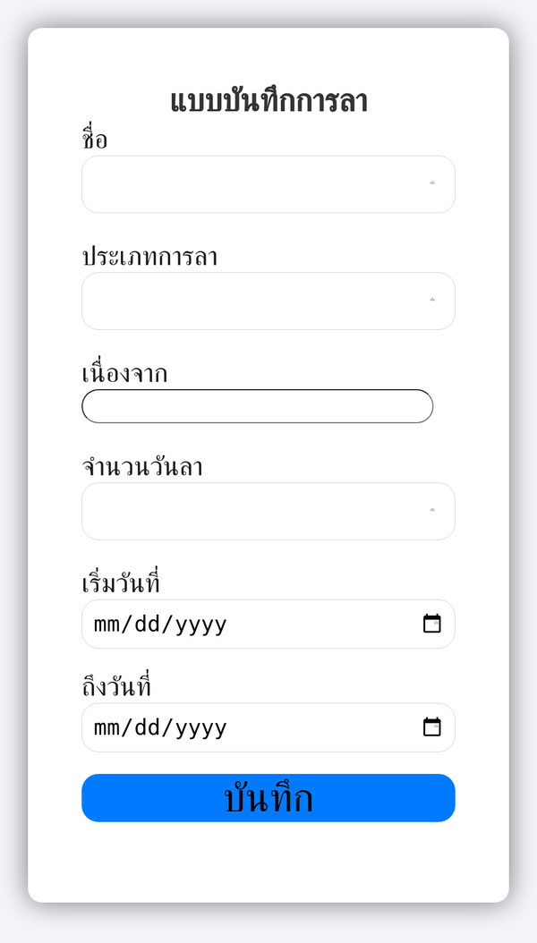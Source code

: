 <head>
    <title>Form test</title>
    <link rel="stylesheet" href="https://stackpath.bootstrapcdn.com/bootstrap/4.3.1/css/bootstrap.min.css" integrity="sha384-ggOyR0iXCbMQv3Xipma34MD+dH/1fQ784/j6cY/iJTQUOhcWr7x9JvoRxT2MZw1T" crossorigin="anonymous">
    <script src="https://stackpath.bootstrapcdn.com/bootstrap/4.3.1/js/bootstrap.min.js" integrity="sha384-JjSmVgyd0p3pXB1rRibZUAYoIIy6OrQ6VrjIEaFf/nJGzIxFDsf4x0xIM+B07jRM" crossorigin="anonymous"></script>
    <link href="https://fonts.googleapis.com/css2?family=Roboto:wght@400;700&display=swap" rel="stylesheet">
    <script src="https://cdn.jsdelivr.net/npm/sweetalert2@11"></script>
    <style>
      body {
        font-family: 'Roboto', sans-serif;
        font-size: 3em;
        background-color: #f4f4f9;
      }
      .container {
        max-width: 100%;
        background-color: #fff;
        padding: 2em;
        border-radius: 25px;
        box-shadow: 0 0 50px rgba(0, 0, 0, 0.5);
      }
      .form-control, .form-select {
        font-size: 1em;
        margin-bottom: 1em;
        border-radius: 30px; /* Add rounded corners to input fields */
      }
      .form-select {
        width: 100%; /* Increased width */
        padding: 0.5em;
        border: 1px solid #ced4da;
        appearance: none;
        background-color: #fff;
        background-image: url('data:image/svg+xml;utf8,<svg xmlns="http://www.w3.org/2000/svg" viewBox="0 0 4 5"><path fill="none" stroke="rgba(0, 0, 0, 0.25)" stroke-width="1" d="M2 0 L0 2 L4 2 Z"/></svg>');
        background-repeat: no-repeat;
        background-position: right 0.75em center;
        background-size: 8px 10px;
      }
      .btn {
        font-size: 1.5em;
        width: 100%;
        display: block;
        margin: 0 auto;
        background-color: #007bff;
        border: none;
        border-radius: 30px;
      }
      .btn:hover {
        background-color: #0056b3;
      }
      h1 {
        color: #333;
        text-align: center;
        margin-bottom: 0.1em; /* Reduced margin-bottom */
        font-size: 1.5em;
      }
      h3 {
        color: #333;
        text-align: center;
        margin-top: 0;
        margin-bottom: 0.1em; /* Reduced margin-bottom */
        font-size: 1.2em;
      }
      .swal2-custom-popup {
        width: 28em; /* ปรับขนาด popup */
        font-size: 0.35em; /* ลดขนาดตัวหนังสือใน popup */
      }
      .swal2-custom-content {
        font-size: 0.35em; /* ลดขนาดตัวหนังสือในเนื้อหาภายใน popup */
      }
    </style>
  </head>
<body>
  <div class="pt-1"></div>
  <div class="container">
    <div>
      <h3 class="text-center">แบบบันทึกการลา</h3>
    </div>
    <form method="post" autocomplete="off" name="hello-sheet">
      <div class="form-group">
        <label for="ชื่อ">ชื่อ</label>
        <div class="form-group">
          <select id="ชื่อ" name="ชื่อ" class="form-select" required>
            <option value=""></option>
            <option value="นางรภัทภร สิทธิวงศ์">นางรภัทภร สิทธิวงศ์</option>
            <option value="นางณัฐิยา ดาราย้อย">นางณัฐิยา ดาราย้อย</option>
            <option value="น.ส.กานดา เก็จรัมย์">น.ส.กานดา เก็จรัมย์</option>
            <option value="นายจิรศักดิ์ ยอดชะลูด">นายจิรศักดิ์ ยอดชะลูด</option>
            <option value="นางฐิติรัตน์ ดำรงค์">นางฐิติรัตน์ ดำรงค์</option>
            <option value="น.ส.ดวงสมร ช่วงชัย">น.ส.ดวงสมร ช่วงชัย</option>
            <option value="นายจิรวัฒน์ ดีล้อม">นายจิรวัฒน์ ดีล้อม</option>
            <option value="นายนิติศักดิ์ หนองเรือง">นายนิติศักดิ์ หนองเรือง</option>
            <option value="นายพีระพล ศรีวงสุข">นายพีระพล ศรีวงสุข</option>
            <option value="นางศรินภา เชียนรัมย์ มอบยิ่ง">นางศรินภา เชียนรัมย์ มอบยิ่ง</option>
            <option value="นายคมกริช โฉมงาม">นายคมกริช โฉมงาม</option>
            <option value="น.ส.ปริชญา สีหานู">น.ส.ปริชญา สีหานู</option>
            <option value="น.ส.กานต์ติมา ทองน้อย">น.ส.กานต์ติมา ทองน้อย</option>
            <option value="น.ส.สุภาวรรณ ดำเสนา">น.ส.สุภาวรรณ ดำเสนา</option>
            <option value="นายมาโนช เจริญยิ่ง">นายมาโนช เจริญยิ่ง</option>
            <option value="น.ส.สุนิษา สัตบุตร">น.ส.สุนิษา สัตบุตร</option>
            <option value="นางวิภารัตน์ จันทะนุภา">นางวิภารัตน์ จันทะนุภา</option>
            <option value="น.ส.ศันสนีย์ หมายดี">น.ส.ศันสนีย์ หมายดี</option>
            <option value="นายอรรณพ เการัมย์">นายอรรณพ เการัมย์</option>
            <option value="นายธีรพงษ์ บุษยงค์">นายธีรพงษ์ บุษยงค์</option>
            <option value="น.ส.กมลลักษณ์ ยอดเครือ">น.ส.กมลลักษณ์ ยอดเครือ</option>
          </select>
        </div>
      <div class="form-group">
        <label for="ประเภทการลา">ประเภทการลา</label>
        <div class="form-group">
        <select id="leaveType" name="ประเภทการลา" class="form-select" required>
              <option value=""></option>
              <option value="ลาป่วย">ลาป่วย</option>
              <option value="ลากิจ">ลากิจ</option>
              <option value="ลาคลอด">ลาคลอด</option>
              <option value="ลาบวช">ลาบวช</option>
              <option value="ลาอื่นๆ">ลาอื่นๆ</option>
        </select>
        </div>
      <div class="form-group">
        <label for="เนื่องจาก">เนื่องจาก</label>
        <input type="text" class="form-control" placeholder="" name="เนื่องจาก">
      </div>
      <div class="form-group">
        <label for="จำนวนวันลา">จำนวนวันลา</label>
        <div class="form-group">
          <select id="leaveDays" name="จำนวนวันลา" class="form-select" required>
                <option value=""></option>
                <option value="1">1</option>
                <option value="2">2</option>
                <option value="3">3</option>
                <option value="4">4</option>
                <option value="5">5</option>
          </select>
      </div>
      <div class="form-group">
        <label for="เริ่มวันที่">เริ่มวันที่</label>
        <input type="date" id="startDate" name="เริ่มวันที่" class="form-select" required>
      </div>  
      <div class="form-group">
        <label for="ถึงวันที่">ถึงวันที่</label>
        <input type="date" id="endDate" name="ถึงวันที่" class="form-select" required>
      </div>  
      <button type="submit" name="submit" value="Send message" class="btn btn-primary">บันทึก</button>
  </div>
 <script>
  document.addEventListener('DOMContentLoaded', () => {
    const scriptURL = 'https://script.google.com/macros/s/AKfycbw3c4H3wOmuvn3KyoXPT7BSqwob7P2pasXN7AeG1MMDcKiQr84PTODy2QPbqhzEJpjdNw/exec';
    const form = document.forms['hello-sheet'];

    form.addEventListener('submit', async (e) => {
      e.preventDefault();
      Swal.fire({
        title: 'กรุณารอสักครู่',
        text: 'ระบบกำลังประมวลผล...',
        icon: 'info',
        allowOutsideClick: false,
        customClass: {
          popup: 'swal2-custom-popup',
          content: 'swal2-custom-content'
        },
        didOpen: () => {
          Swal.showLoading();
        }
      });
      try {
        const response = await fetch(scriptURL, {
          method: 'POST',
          body: new FormData(form)
        });
        if (response.ok) {
          const formData = new FormData(form);
          let summaryContent = '<ul>';
          
          // สร้างเนื้อหาสรุปข้อมูลจากฟอร์ม
          formData.forEach((value, key) => {
            summaryContent += `<li><strong>${key}</strong>: ${value}</li>`;
          });

          summaryContent += '</ul>';
          
          // แสดงหน้าต่างสรุปข้อมูลหลังจากส่งข้อมูลสำเร็จ
          Swal.fire({
            title: 'สำเร็จ',
            html: `<p>แคปหน้าจอส่งในกลุ่มไลน์</p>${summaryContent}`,
            icon: 'success',
            confirmButtonText: 'ปิด',
            customClass: {
              popup: 'swal2-custom-popup', // ใช้คลาสที่กำหนดไว้
              content: 'swal2-custom-content' // ใช้คลาสที่กำหนดไว้
            }
          }).then(() => {
            form.reset(); // Reset form fields after the alert is confirmed
          });
        } else {
          throw new Error('Network response was not ok');
        }
      } catch (error) {
        Swal.close(); // ปิดข้อความรอ
        Swal.fire({
          title: 'เกิดข้อผิดพลาด!',
          text: 'ไม่สามารถบันทึกข้อมูลได้',
          icon: 'error',
          confirmButtonText: 'ตกลง'
        });
        console.error('Error!', error.message);
      }
    });
  });
</script>
  <script src="https://maxcdn.bootstrapcdn.com/bootstrap/4.1.1/js/bootstrap.min.js"></script>
  <script src="https://cdnjs.cloudflare.com/ajax/libs/jquery/3.2.1/jquery.min.js"></script>
